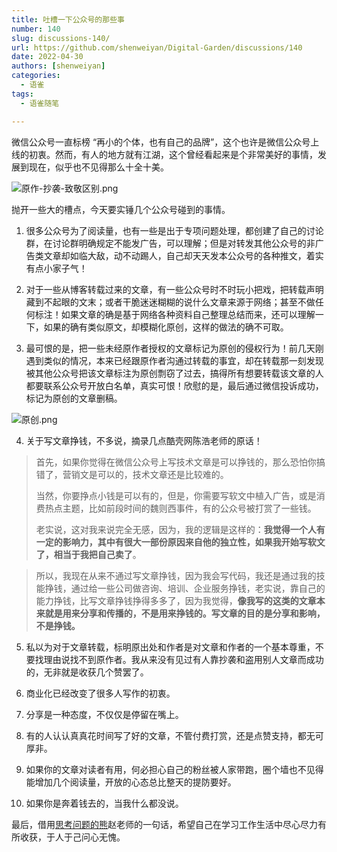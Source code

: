 ```yaml
---
title: 吐槽一下公众号的那些事
number: 140
slug: discussions-140/
url: https://github.com/shenweiyan/Digital-Garden/discussions/140
date: 2022-04-30
authors: [shenweiyan]
categories: 
  - 语雀
tags: 
  - 语雀随笔

---
```


微信公众号一直标榜 “再小的个体，也有自己的品牌”，这个也许是微信公众号上线的初衷。然而，有人的地方就有江湖，这个曾经看起来是个非常美好的事情，发展到现在，似乎也不见得那么十全十美。

<!-- more -->

![原作-抄袭-致敬区别.png](https://shub.weiyan.tech/yuque/elog-notebook-img/FhnSV5DLtc1qMO3I__R_wNZfzo5a.png)

抛开一些大的槽点，今天要实锤几个公众号碰到的事情。

1. 很多公众号为了阅读量，也有一些是出于专项问题处理，都创建了自己的讨论群，在讨论群明确规定不能发广告，可以理解；但是对转发其他公众号的非广告类文章却如临大敌，动不动踢人，自己却天天发本公众号的各种推文，着实有点小家子气！

2. 对于一些从博客转载过来的文章，有一些公众号时不时玩小把戏，把转载声明藏到不起眼的文末；或者干脆迷迷糊糊的说什么文章来源于网络；甚至不做任何标注！如果文章的确是基于网络各种资料自己整理总结而来，还可以理解一下，如果的确有类似原文，却模糊化原创，这样的做法的确不可取。

3. 最可恨的是，把一些未经原作者授权的文章标记为原创的侵权行为！前几天刚遇到类似的情况，本来已经跟原作者沟通过转载的事宜，却在转载那一刻发现被其他公众号把该文章标注为原创剽窃了过去，搞得所有想要转载该文章的人都要联系公众号开放白名单，真实可恨！欣慰的是，最后通过微信投诉成功，标记为原创的文章删稿。

![原创.png](https://shub.weiyan.tech/yuque/elog-notebook-img/FqGqmAE7shH-b6kcONDAHCr0EY_t.png)

4. 关于写文章挣钱，不多说，摘录几点酷壳网陈浩老师的原话！

> 首先，如果你觉得在微信公众号上写技术文章是可以挣钱的，那么恐怕你搞错了，营销文是可以的，技术文章还是比较难的。
>
> 当然，你要挣点小钱是可以有的，但是，你需要写软文中植入广告，或是消费热点主题，比如前段时间的魏则西事件，有的公众号被打赏了一些钱。
>
> 老实说，这对我来说完全无感，因为，我的逻辑是这样的：**我觉得一个人有一定的影响力，其中有很大一部份原因来自他的独立性，如果我开始写软文了，相当于我把自己卖了**。

> 所以，我现在从来不通过写文章挣钱，因为我会写代码，我还是通过我的技能挣钱，通过给一些公司做咨询、培训、企业服务挣钱，老实说，靠自己的能力挣钱，比写文章挣钱挣得多多了，因为我觉得，**像我写的这类的文章本来就是用来分享和传播的，不是用来挣钱的。写文章的目的是分享和影响，不是挣钱。**

5. 私以为对于文章转载，标明原出处和作者是对文章和作者的一个基本尊重，不要找理由说找不到原作者。我从来没有见过有人靠抄袭和盗用别人文章而成功的，无非就是收获几个赞罢了。

6. 商业化已经改变了很多人写作的初衷。

7. 分享是一种态度，不仅仅是停留在嘴上。

8. 有的人认认真真花时间写了好的文章，不管付费打赏，还是点赞支持，都无可厚非。

9. 如果你的文章对读者有用，何必担心自己的粉丝被人家带跑，圈个墙也不见得能增加几个阅读量，开放的心态总比整天的提防要好。

10. 如果你是奔着钱去的，当我什么都没说。

最后，借用[思考问题的熊](http://kaopubear.top/)赵老师的一句话，希望自己在学习工作生活中尽心尽力有所收获，于人于己问心无愧。

<script src="https://giscus.app/client.js"
	data-repo="shenweiyan/Digital-Garden"
	data-repo-id="R_kgDOKgxWlg"
	data-mapping="number"
	data-term="140"
	data-reactions-enabled="1"
	data-emit-metadata="0"
	data-input-position="bottom"
	data-theme="light"
	data-lang="zh-CN"
	crossorigin="anonymous"
	async>
</script>
